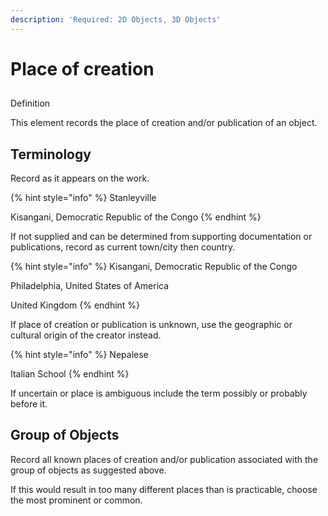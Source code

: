 ```yaml
---
description: 'Required: 2D Objects, 3D Objects'
---
```


# Place of creation

## Definition

This element records the place of creation and/or publication of an object.   

## Terminology

Record as it appears on the work.

{% hint style="info" %}
Stanleyville 

Kisangani, Democratic Republic of the Congo
{% endhint %}

If not supplied and can be determined from supporting documentation or publications, record as current town/city then country.

{% hint style="info" %}
Kisangani, Democratic Republic of the Congo

Philadelphia, United States of America

United Kingdom
{% endhint %}

If place of creation or publication is unknown, use the geographic or cultural origin of the creator instead.  

{% hint style="info" %}
Nepalese 

Italian School
{% endhint %}

If uncertain or place is ambiguous include the term possibly or probably before it. 

## Group of Objects

Record all known places of creation and/or publication associated with the group of objects as suggested above.

If this would result in too many different places than is practicable, choose the most prominent or common. 







